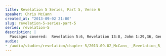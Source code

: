 ```yaml
--- 
title: Revelation 5 Series, Part 5, Verse 6
speaker: Chris McCann
created_at: "2013-09-02 21:00"
slug: revelation-5-series-part-5
series: revelation-5
description: |
  Passages covered:  Revelation 5:6, Revelation 13:8, John 1:29,36, Genesis 22:7-8,13, Psalm 18:1-2, Luke 1:67-69, 1 Samuel 16:1,13, Revelation 13:1,11.
audio: 
- /audio/studies/revelation/chapter-5/2013.09.02_McCann_-_Revelation_5_Series_Part_5.yaml
---
```

